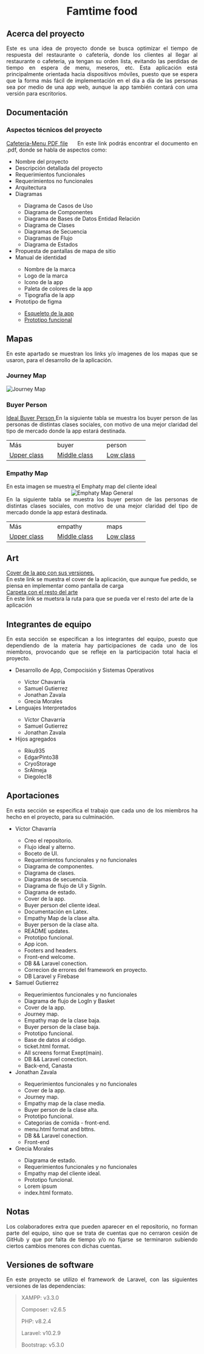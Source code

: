 <h1 align="center"> Famtime food </h1>
<section align="justify">
  <h2 align="left">Acerca del proyecto</h2>
  <span>
  Este es una idea de proyecto donde se busca optimizar el tiempo de respuesta del restaurante o cafetería, donde los clientes al llegar al restaurante o cafeteria, ya tengan su orden lista, evitando las perdidas de tiempo en espera de menu, meseros, etc.
  </span>
  <span>
  Esta aplicación está principalmente orientada hacia dispositivos móviles, puesto que se espera que la forma más fácil de implementación en el día a día de las personas sea por medio de una app web, aunque la app también contará con uma versión para escritorios.
  </apan>
</section>
<section align="justify">
  <h2 align="left">Documentación</h2>
  <div>
    <h3 align="left">Aspectos técnicos del proyecto </h3>
    <!-- Laitex --->
    <a href="./documentacion/Cafeteria-Menu/Doc-cafeteria.pdf" style="margin-right: 20px;">Cafeteria-Menu PDF file</a>
    <span>
      En este link podrás encontrar el documento en .pdf, donde se habla de aspectos como:
      <ul>
        <li>Nombre del proyecto</li>
        <li>Descripción detallada del proyecto</li>
        <li>Requerimientos funcionales</li>
        <li>Requerimientos no funcionales</li>
        <li>Arquitectura</li>
        <li>Diagramas</li>
          <ul>
            <li>Diagrama de Casos de Uso</li>
            <li>Diagrama de Componentes</li>
            <li>Diagrama de Bases de Datos Entidad Relación</li>
            <li>Diagrama de Clases</li>
            <li>Diagramas de Secuencia</li>
            <li>Diagramas de Flujo</li>
            <li>Diagrama de Estados</li>
          </ul>
        <li>Propuesta de pantallas de mapa de sitio</li>
        <li>Manual de identidad</li>
          <ul>
            <li>Nombre de la marca</li>
            <li>Logo de la marca</li>
            <li>Icono de la app</li>
            <li>Paleta de colores de la app</li>
            <li>Tipografia de la app</li>
          </ul>
        <li>Prototipo de figma</li>
          <ul>
            <li>
              <a href="https://www.figma.com/file/jMDGvyJhrWegndvcyKfglJ/App-Cafeteria?type=design&node-id=0-1&mode=design&t=ZV4dCkDkixOnfDur-0">Esqueleto de la app</a>
            </li>
            <li>
              <a href="https://www.figma.com/proto/jMDGvyJhrWegndvcyKfglJ/App-Cafeteria?type=design&node-id=11-2&t=pBPoqDubd0GGsh8d-0&scaling=min-zoom&page-id=0%3A1&starting-point-node-id=11%3A2&show-proto-sidebar=1">Prototipo funcional</a>
            </li>
          </ul>
      </ul>
    </span>
  </div>
</section>
<section align="justify">
  <h2>Mapas</h2>
  <span>
    En este apartado se muestran los links y/o imagenes de los mapas que se usaron, para el desarrollo de la aplicación.
  </span>
  <!--Buyer person-->
    <div>
    <h3>Journey Map</h3>
    <div style="text-align: left;">
      <img src="./docImg/Img/Essentials/JourneyMap/JourneyMap.png" alt="Journey Map" style="max-width: 100%;">
    </div>
  </div>
  <div>
    <h3>Buyer Person</h3>
    <a href="https://www.canva.com/design/DAFwUaCOcZE/50RjQNNABKBntjp3pM4HfQ/edit">
    Ideal Buyer Person
    </a>
    <span>
      En la siguiente tabla se muestra los buyer person de las personas de distintas clases sociales, con motivo de una mejor claridad del tipo de mercado donde la app estará destinada.
    </span>
    <table>
      <tr>
        <td>Más</td>
        <td>buyer</td>
        <td>person</td>
      </tr>
      <tr>
        <td>
          <a href="#" style="margin-right: 20px;">Upper class</a>
        </td>
        <td>
          <a href="https://www.canva.com/design/DAFyvlS70oU/487SXZ8ttdGmKcXz8dISMg/edit?utm_content=DAFyvlS70oU&utm_campaign=designshare&utm_medium=link2&utm_source=sharebutton BuyenPerson-ClaseMedia" style="margin-right: 20px;">Middle class</a>
        </td>
        <td>
          <a href="https://www.canva.com/design/DAFytntySOs/L-TbFiqgHwwyAuBrCljjag/edit?utm_content=DAFytntySOs&utm_campaign=designshare&utm_medium=link2&utm_source=sharebutton" style="margin-right: 20px;">Low class</a>
        </td>
      </tr>
    </table>
  </div>
  <div>
    <h3>Empathy Map</h3>
    <span>
      En esta imagen se muestra el Emphaty map del cliente ideal
    </span>
    <div style="text-align: center;">
      <img src="./docImg/Img/Essentials/EmpathyMap/EmpathyMapCoffe.jpg" alt="Emphaty Map General" style="max-width: 70%;">
    </div>
    </a>
    <span>
      En la siguiente tabla se muestra los buyer person de las personas de distintas clases sociales, con motivo de una mejor claridad del tipo de mercado donde la app estará destinada.
    </span>
    <table>
      <tr>
        <td>Más</td>
        <td>empathy</td>
        <td>maps</td>
      </tr>
      <tr>
        <td>
          <a href="#" style="margin-right: 20px;">Upper class</a>
        </td>
        <td>
          <a href="https://www.canva.com/design/DAFyvUNcick/rLBg1cqFvgStSqxykDrRSw/edit?utm_content=DAFyvUNcick&utm_campaign=designshare&utm_medium=link2&utm_source=sharebutton emphaty map clase media" style="margin-right: 20px;">Middle class</a>
        </td>
        <td>
          <a href="https://www.canva.com/design/DAFyvvgx0J0/ENwfpBf21cZiPGAKkheYLQ/edit?utm_content=DAFyvvgx0J0&utm_campaign=designshare&utm_medium=link2&utm_source=sharebutton" style="margin-right: 20px;">Low class</a>
        </td>
      </tr>
    </table>
  </div>
</section>
<section>
  <h2>Art</h2>
  <span>
      <a href="https://drive.google.com/drive/folders/1AuNMp59X0YJqxR1alR2jJUgEV7NNbN8a?usp=sharing">Cover de la app con sus versiones.</a>
      <br>
      <span>En este link se muestra el cover de la aplicación, que aunque fue pedido, se piensa en implementar como pantalla de carga</span>
      <br>
      <a href="./Assets/Img/Art">Carpeta con el resto del arte</a>
      <br>
      <span>
        En este link se muetsra la ruta para que se pueda ver el resto del arte de la aplicación
      </span>
  </span>
</section>
<section align="justify">
  <h2>Integrantes de equipo</h2>
  <span>
    En esta sección se especifican a los integrantes del equipo, puesto que dependiendo de la materia hay participaciones de cada uno de los miembros, provocando que se refleje en la participación total hacia el proyecto.
  </span>
  <ul>
    <li>Desarrollo de App, Compocisión y Sistemas Operativos</li>
    <ul>
      <li>Víctor Chavarría</li>
      <li>Samuel Gutierrez</li>
      <li>Jonathan Zavala</li>
      <li>Grecia Morales</li>
    </ul>
    <li>Lenguajes Interpretados</li>
    <ul>
      <li>Víctor Chavarría</li>
      <li>Samuel Gutierrez</li>
      <li>Jonathan Zavala</li>
    </ul>
    <li>Hijos agregados</li>
    <ul>
      <li>Riku935</li>
      <li>EdgarPinto38</li>
      <li>CryoStorage</li>
      <li>SrAlmeja</li>
      <li>Diegolec18</li>
    </ul>
  </ul>
</section>
<section align="justify">
  <h2>Aportaciones</h2>
  <span>
    En esta sección se especifica el trabajo que cada uno de los miembros ha hecho en el proyecto, para su culminación.
  </span>
  <ul>
    <li>Víctor Chavarría</li>
    <ul>
      <li>Creo el repositorio.</li>
      <li>Flujo ideal y alterno.</li>
      <li>Boceto de UI.</li>
      <li>Requerimientos funcionales y no funcionales</li>
      <li>Diagrama de componentes.</li>
      <li>Diagrama de clases.</li>
      <li>Diagramas de secuencia.</li>
      <li>Diagrama de flujo de UI y SignIn.</li>
      <li>Diagrama de estado.</li>
      <li>Cover de la app.</li>
      <li>Buyer person del cliente ideal.</li>
      <li>Documentación en Latex.</li>
      <li>Empathy Map de la clase alta.</li>
      <li>Buyer person de la clase alta.</li>
      <li>README updates.</li>
      <li>Prototipo funcional.</li>
      <li>App icon.</li>
      <li>Footers and headers.</li>
      <li>Front-end welcome.</li>
      <li>DB && Laravel conection.</li>
      <li>Correcion de errores del framework en proyecto.</li>
      <li>DB Laravel y Firebase</li>
    </ul>
    <li>Samuel Gutierrez</li>
    <ul>
      <li>Requerimientos funcionales y no funcionales</li>
      <li>Diagrama de flujo de LogIn y Basket</li>
      <li>Cover de la app.</li>
      <li>Journey map.</li>
      <li>Empathy map de la clase baja.</li>
      <li>Buyer person de la clase baja.</li>
      <li>Prototipo funcional.</li>
      <li>Base de datos al código.</li>
      <li>ticket.html format.</li>
      <li>All screens format Exept(main).</li>
      <li>DB && Laravel conection.</li>
      <li>Back-end, Canasta</li>
    </ul>
    <li>Jonathan Zavala</li>
    <ul>
      <li>Requerimientos funcionales y no funcionales</li> 
      <li>Cover de la app.</li>
      <li>Journey map.</li>
      <li>Empathy map de la clase media.</li>
      <li>Buyer person de la clase alta.</li>
      <li>Prototipo funcional.</li>
      <li>Categorias de comida - front-end.</li>
      <li>menu.html format and bttns.</li>
      <li>DB && Laravel conection.</li>
      <li>Front-end</li>
    </ul>
    <li>Grecia Morales</li>
    <ul>
      <li>Diagrama de estado.</li>
      <li>Requerimientos funcionales y no funcionales</li>
      <li>Empathy map del cliente ideal.</li>
      <li>Prototipo funcional.</li>
      <li>Lorem ipsum</li>
      <li>index.html formato.</li>
    </ul>
  </ul>
</section>
<section align="justify">
  <h2>Notas</h2>
  <span>
    Los colaboradores extra que pueden aparecer en el repositorio, no forman parte del equipo, sino que se trata de cuentas que no cerraron cesión de GitHub y que por falta de tiempo y/o no fijarse se terminaron subiendo ciertos cambios menores con dichas cuentas.
  </span>
</section>
<section align="justify">
  <h2>Versiones de software</h2>
  <span>
    En este proyecto se utilizo el framework de Laravel, con las siguientes versiones de las dependencias:
  </span>
  <blockquote>
    <p>XAMPP: v3.3.0</p>
    <p>Composer: v2.6.5</p>
    <p>PHP: v8.2.4</p>
    <p>Laravel: v10.2.9</p>
    <p>Bootstrap: v5.3.0</p>
  </blockquote>
</section>